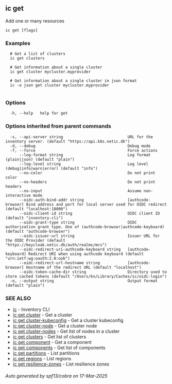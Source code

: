 ## ic get

Add one or many resources

```
ic get [flags]
```

### Examples

```
  # Get a list of clusters
  ic get clusters

  # Get information about a single cluster
  ic get cluster mycluster.myprovider

  # Get information about a single cluster in json format
  ic -o json get cluster mycluster.myprovider


```

### Options

```
  -h, --help   help for get
```

### Options inherited from parent commands

```
  -s, --api-server string                            URL for the inventory server. (default "https://api.k8s.netic.dk")
  -d, --debug                                        Debug mode
  -f, --force                                        Force actions
      --log-format string                            Log format (plain|json) (default "plain")
      --log-level string                             Log level (debug|info|warn|error) (default "info")
      --no-color                                     Do not print color
      --no-headers                                   Do not print headers
      --no-input                                     Assume non-interactive mode
      --oidc-auth-bind-addr string                   [authcode-browser] Bind address and port for local server used for OIDC redirect (default "localhost:18000")
      --oidc-client-id string                        OIDC client ID (default "inventory-cli")
      --oidc-grant-type string                       OIDC authorization grant type. One of (authcode-browser|authcode-keyboard) (default "authcode-browser")
      --oidc-issuer-url string                       Issuer URL for the OIDC Provider (default "https://keycloak.netic.dk/auth/realms/mcs")
      --oidc-redirect-uri-authcode-keyboard string   [authcode-keyboard] Redirect URI when using authcode keyboard (default "urn:ietf:wg:oauth:2.0:oob")
      --oidc-redirect-url-hostname string            [authcode-browser] Hostname of the redirect URL (default "localhost")
      --oidc-token-cache-dir string                  Directory used to store cached tokens (default "/Users/kn/Library/Caches/ic/oidc-login")
  -o, --output string                                Output format (default "plain")
```

### SEE ALSO

* [ic](ic.md)	 - Inventory CLI
* [ic get cluster](ic_get_cluster.md)	 - Get a cluster
* [ic get cluster-kubeconfig](ic_get_cluster-kubeconfig.md)	 - Get a cluster kubeconfig
* [ic get cluster-node](ic_get_cluster-node.md)	 - Get a cluster node
* [ic get cluster-nodes](ic_get_cluster-nodes.md)	 - Get list of nodes in a cluster
* [ic get clusters](ic_get_clusters.md)	 - Get list of clusters
* [ic get component](ic_get_component.md)	 - Get a component
* [ic get components](ic_get_components.md)	 - Get list of components
* [ic get partitions](ic_get_partitions.md)	 - List partitions
* [ic get regions](ic_get_regions.md)	 - List regions
* [ic get resilience-zones](ic_get_resilience-zones.md)	 - List resilience zones

###### Auto generated by spf13/cobra on 17-Mar-2025
